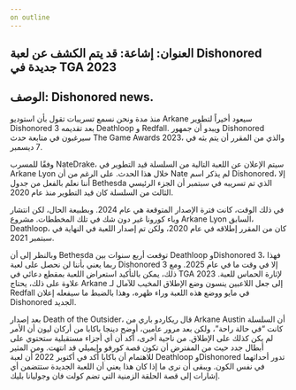 ```yaml
---
on outline
--- 
```


## العنوان: إشاعة: قد يتم الكشف عن لعبة Dishonored جديدة في TGA 2023
## الوصف: Dishonored news.

منذ مدة ونحن نسمع تسريبات تقول بأن استوديو Arkane سيعود أخيراً لتطوير Dishonored 3 بعد تقديمه Deathloop و Redfall. ويبدو أن جمهور Dishonored سيرغبون في متابعة حدث The Game Awards 2023، والذي من المقرر أن يتم بثه في 7 ديسمبر.

وفقًا للمسرب NateDrake، سيتم الإعلان عن اللعبة التالية من السلسلة قيد التطوير في Arkane Lyon خلال هذا الحدث. على الرغم من أن Nate لم يذكر اسم Dishonored، إلا أننا نعلم بالفعل من جدول Bethesda الذي تم تسريبه في سبتمبر أن الجزء الرئيسي الثالث من السلسلة كان قيد التطوير منذ عام 2020.

في ذلك الوقت، كانت فترة الإصدار المتوقعة هي عام 2024. وبطبيعة الحال، لكن انتشار وباء كورونا غير دون شك في تلك المخططات. مشروع Arkane Lyon السابق، Deathloop، كان من المقرر إطلاقه في عام 2020، ولكن تم إصدار اللعبة في النهاية في سبتمبر 2021.


وبالنظر إلى أن Bethesda توقعت أربع سنوات بين Deathloop وDishonored 3، فهذا ربما يعني بأننا لن نحصل على لعبة Dishonored 3 إلا في وقت ما في عام 2025. ومع ذلك، يمكن بالتأكيد استعراض اللعبة بمقطع دعائي في TGA 2023 لإثارة الحماس للعبة. علاوة على ذلك، يحتاج Arkane إلى جعل اللاعبين ينسون وضع الإطلاق المخيب للآمال لـ Redfall في مايو ووضع هذه اللعبة وراء ظهره، وهذا بالضبط ما سيفعله إعلان Dishonored الجديد.

بعد إصدار Death of the Outsider، قال ريكاردو باري من Arkane Austin أن السلسلة كانت “في حالة راحة”، ولكن بعد مرور عامين، أوضح دينجا باكابا من أركان ليون أن الأمر لم يكن كذلك على الإطلاق. من ناحية أخرى، أكد أن أي أجزاء مستقبلية ستحتوي على أبطال جدد حيث من المفترض أن تكون قصة كورفو وإيميلي قد انتهت.
ومن المثير للاهتمام أن باكابا أكد في أكتوبر 2022 أن لعبة Deathloop وDishonored تدور أحداثهما في نفس الكون. ويبقى أن نرى ما إذا كان هذا يعني أن اللعبة الجديدة ستتضمن أي إشارات إلى قصة الحلقة الزمنية التي تضم كولت فان وجوليانا بليك.
